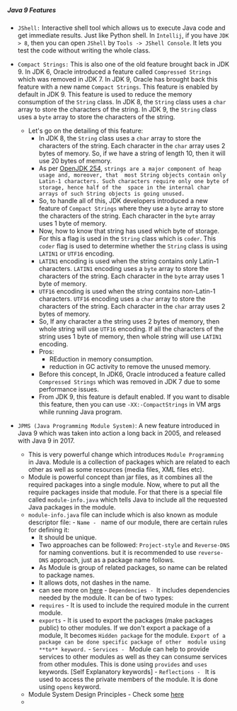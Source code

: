 ##### Java 9 Features
- `JShell:` Interactive shell tool which allows us to execute Java code and get immediate results. Just like Python shell.
            In `Intellij`, if you have `JDK > 8`, then you can open `JShell` by `Tools -> JShell Console`. It lets you test the 
            code without writing the whole class.
- `Compact Strings:` This is also one of the  old feature brought back in JDK 9. In JDK 6, Oracle introduced a feature called 
            `Compressed Strings` which was removed in JDK 7. In JDK 9, Oracle has brought back this feature with a new name 
            `Compact Strings`. This feature is enabled by default in JDK 9. This feature is used to reduce the memory 
            consumption of the `String` class. In JDK 8, the `String` class uses a `char` array to store the characters of the 
            string. In JDK 9, the `String` class uses a `byte` array to store the characters of the string. 
  - Let's go on the detailing of this feature:
    - In JDK 8, the `String` class uses a `char` array to store the characters of the string. Each character in the `char` 
      array uses 2 bytes of memory. So, if we have a string of length 10, then it will use 20 bytes of memory. 
    - As per [OpenJDK 254](https://openjdk.org/jeps/254), `strings are a major component of heap usage and, moreover, that 
    most String objects contain only Latin-1 characters. Such characters require only one byte of storage, hence half of the 
    space in the internal char arrays of such String objects is going unused.`
    - So, to handle all of this, JDK developers introduced a new feature of `Compact Strings` where they use a `byte` array to 
      store the characters of the string. Each character in the `byte` array uses 1 byte of memory. 
    - Now, how to know that string has used which byte of storage. For this a flag is used in the `String` class which is 
      `coder`. This `coder` flag is used to determine whether the `String` class is using `LATIN1` or `UTF16` encoding.
    - `LATIN1` encoding is used when the string contains only Latin-1 characters. `LATIN1` encoding uses a `byte` array to 
      store the characters of the string. Each character in the `byte` array uses 1 byte of memory.
    - `UTF16` encoding is used when the string contains non-Latin-1 characters. `UTF16` encoding uses a `char` array to store 
      the characters of the string. Each character in the `char` array uses 2 bytes of memory.
    - So, If any character a the string uses 2 bytes of memory, then whole string will use `UTF16` encoding. If all the 
      characters of the string uses 1 byte of memory, then whole string will use `LATIN1` encoding.
    - Pros:
      - REduction in memory consumption.
      - reduction in GC activity to remove the unused memory.
    - Before this concept, In JDK6, Oracle introduced a feature called `Compressed Strings` which was removed in JDK 7 due to 
    some performance issues.
    - From JDK 9, this feature is default enabled. If you want to disable this feature, then you can use `-XX:-CompactStrings` in VM args 
    while running Java program.

- `JPMS (Java Programming Module System)`: A new feature introduced in Java 9 which was taken into action a long back in 2005, and released with Java 9 in 2017.
    - This is very powerful change which introduces `Module Programming` in Java. Module is a collection of packages
      which are related to each other as well as some resources (media files, XML files etc).
    - Module is powerful concept than jar files, as it combines all the required packages into a single module. Now, where to put all the 
      require packages inside that module. For that there is a special file called `module-info.java` which tells Java to include all the 
      requested Java packages in the module.
    -  `module-info.java` file can include which is also known as module descriptor file:
      - `Name - ` name of our module, there are certain rules for defining it:
        - It should be unique. 
        - Two approaches can be followed: `Project-style` and `Reverse-DNS` for naming conventions. 
          but it is recommended to use `reverse-DNS` approach, just as a package name follows. 
        - As Module is group of related packages, so name can be related to package names.
        - It allows dots, not dashes in the name.
        - can see more on [here](https://blog.joda.org/2017/04/java-se-9-jpms-module-naming.html)
      - `Dependencies - `It includes dependencies needed by the module. It can be of two types:
        - `requires` - It is used to include the required module in the current module.
        - `exports` - It is used to export the packages (make packages public) to other modules. If we don't export a package
          of a module, It becomes `Hidden package` for the module. `Export of a package can be done specific package of other 
          module using **to** keyword.`
      - `Services - ` Module can help to provide services to other modules as well as they can consume services from other
        modules. This is done using `provides` and `uses` keywords. [Self Explanatory keywords]
      - `Reflections - ` It is used to access the private members of the module. It is done using `opens` keyword.
    - Module System Design Principles - Check some [here](https://openjdk.org/jeps/200)
    - 
      